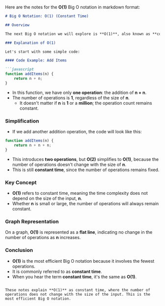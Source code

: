 Here are the notes for the **O(1)** Big O notation in markdown format:

```markdown
# Big O Notation: O(1) (Constant Time)

## Overview

The next Big O notation we will explore is **O(1)**, also known as **constant time**.

### Explanation of O(1)

Let's start with some simple code:

#### Code Example: Add Items

```javascript
function addItems(n) {
    return n + n;
}
```

- In this function, we have only **one operation**: the addition of **n + n**.
- The number of operations is **1**, regardless of the size of **n**.
  - It doesn't matter if **n** is **1** or a **million**; the operation count remains constant.

### Simplification

- If we add another addition operation, the code will look like this:

```javascript
function addItems(n) {
    return n + n + n;
}
```

- This introduces **two operations**, but **O(2)** simplifies to **O(1)**, because the number of operations doesn't change with the size of **n**.
- This is still **constant time**, since the number of operations remains fixed.

### Key Concept

- **O(1)** refers to constant time, meaning the time complexity does not depend on the size of the input, **n**.
- Whether **n** is small or large, the number of operations will always remain constant.

### Graph Representation

On a graph, **O(1)** is represented as a **flat line**, indicating no change in the number of operations as **n** increases.

### Conclusion

- **O(1)** is the most efficient Big O notation because it involves the fewest operations.
- It is commonly referred to as **constant time**.
- When you hear the term **constant time**, it's the same as **O(1)**.
```

These notes explain **O(1)** as constant time, where the number of operations does not change with the size of the input. This is the most efficient Big O notation.
